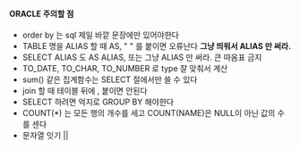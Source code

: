 #### ORACLE 주의할 점
- order by 는 sql 제일 바깥 문장에만 있어야한다
- TABLE 명을 ALIAS 할 때 AS, " " 를 붙이면 오류난다 **그냥 띄워서 ALIAS 만 써라.**
- SELECT ALIAS 도 AS ALIAS, 또는 그냥 ALIAS 만 써라. 큰 따옴표 금지
- TO_DATE, TO_CHAR, TO_NUMBER 로 type 잘 맞춰서 계산
- sum() 같은 집계함수는 SELECT 절에서만 쓸 수 있다
- join 할 때 테이블 뒤에 , 붙이면 안된다
- SELECT 하려면 억지로 GROUP BY 해야한다
- COUNT(*) 는 모든 행의 개수를 세고 COUNT(NAME)은 NULL이 아닌 값의 수를 센다
- 문자열 잇기 ||
